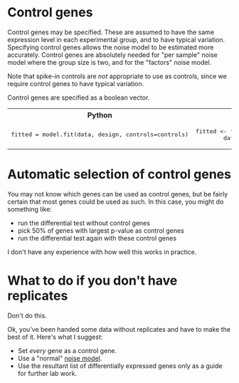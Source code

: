 
Control genes
===

Control genes may be specified. These are assumed to have the same expression level in each experimental group, and to have typical variation. Specifying control genes allows the noise model to be estimated more accurately. Control genes are absolutely needed for "per sample" noise model where the group size is two, and for the "factors" noise model.

Note that spike-in controls are *not* appropriate to use as controls, since we require control genes to have typical variation.

Control genes are specified as a boolean vector.

<table>
<tr><th>Python</th><th>R</th></tr>
<tr><td><pre>
fitted = model.fit(data, design, controls=controls)
</pre></td><td><pre>
fitted &lt;- fitnoise.fit(
        data, design, model="Model_t()", controls=controls)
</pre></td></tr></table>


Automatic selection of control genes
===

You may not know which genes can be used as control genes, but be fairly certain that most genes could be used as such. In this case, you might do something like:

* run the differential test without control genes
* pick 50% of genes with largest p-value as control genes
* run the differential test again with these control genes

I don't have any experience with how well this works in practice.


What to do if you don't have replicates
===

Don't do this.

Ok, you've been handed some data without replicates and have to make the best of it. Here's what I suggest:

* Set *every* gene as a control gene.
* Use a "normal" [noise model](models.md).
* Use the resultant list of differentially expressed genes only as a guide for further lab work.
